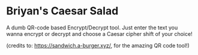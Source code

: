 # Briyan's Caesar Salad

A dumb QR-code based Encrypt/Decrypt tool. Just enter the text you wanna encrypt or decrypt and choose a Caesar cipher shift of your choice!

(credits to: https://sandwich.a-burger.xyz/, for the amazing QR code tool!)
